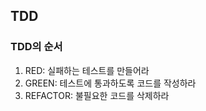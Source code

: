 ## TDD

### TDD의 순서

1. RED: 실패하는 테스트를 만들어라
2. GREEN: 테스트에 통과하도록 코드를 작성하라
3. REFACTOR: 불필요한 코드를 삭제하라